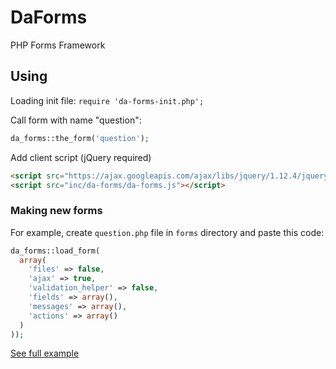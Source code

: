 # DaForms
PHP Forms Framework

## Using

Loading init file:
<code>require 'da-forms-init.php';</code>

Call form with name "question":
```php 
da_forms::the_form('question');
```

Add client script (jQuery required)

```html
<script src="https://ajax.googleapis.com/ajax/libs/jquery/1.12.4/jquery.min.js"></script>
<script src="inc/da-forms/da-forms.js"></script>
```

### Making new forms

For example, create `question.php` file in `forms` directory and paste this code:
```php
da_forms::load_form(
  array(
    'files' => false,
    'ajax' => true,
    'validation_helper' => false,
    'fields' => array(),
    'messages' => array(),
    'actions' => array()
  )
));
```
[See full example](forms/question.php)
